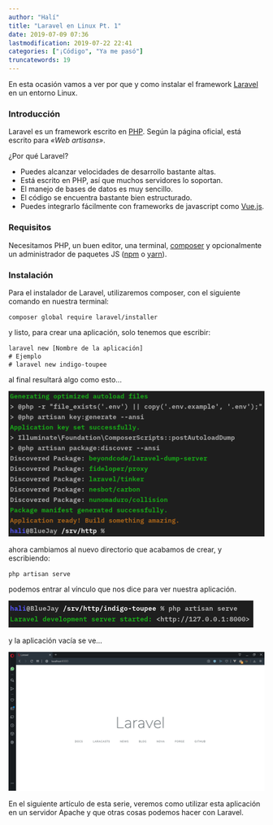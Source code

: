 ```yaml
---
author: "Halí"
title: "Laravel en Linux Pt. 1"
date: 2019-07-09 07:36
lastmodification: 2019-07-22 22:41
categories: ["¡Código", "Ya me pasó"]
truncatewords: 19
---
```


En esta ocasión vamos a ver por que y como instalar el framework [Laravel][1]
en un entorno Linux.

### Introducción
Laravel es un framework escrito en [PHP][3]. Según la página oficial, está
escrito para _«Web artisans»_.

¿Por qué Laravel?
- Puedes alcanzar velocidades de desarrollo bastante altas.
- Está escrito en PHP, así que muchos servidores lo soportan.
- El manejo de bases de datos es muy sencillo.
- El código se encuentra bastante bien estructurado.
- Puedes integrarlo fácilmente con frameworks de javascript como [Vue.js][4].

### Requisitos
Necesitamos PHP, un buen editor, una terminal, [composer][5] y opcionalmente
un administrador de paquetes JS ([npm][6] o [yarn][7]).

### Instalación
Para el instalador de Laravel, utilizaremos composer, con el siguiente comando
en nuestra terminal:
```shell
composer global require laravel/installer
```
y listo, para crear una aplicación, solo tenemos que escribir:
```shell
laravel new [Nombre de la aplicación]
# Ejemplo
# laravel new indigo-toupee
```
al final resultará algo como esto...

![laravel new indigo-toupee](/img/2019-07-09-laravel-linux/laravel-new.png)

ahora cambiamos al nuevo directorio que acabamos de crear, y escribiendo:
```shell
php artisan serve
```
podemos entrar al vínculo que nos dice para ver nuestra aplicación.

![php artisan serve](/img/2019-07-09-laravel-linux/php-artisan-serve.png)

y la aplicación vacía se ve...

![localhost:8000](/img/2019-07-09-laravel-linux/laravel-app.png)

En el siguiente artículo de esta serie, veremos como utilizar esta aplicación
en un servidor Apache y que otras cosas podemos hacer con Laravel.

[1]: https://laravel.com
[3]: https://www.php.net
[4]: https://vuejs.org
[5]: https://getcomposer.org
[6]: https://www.npmjs.com
[7]: https://yarnpkg.com/es-ES/
